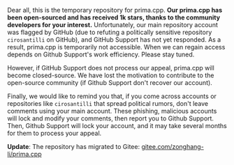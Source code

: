Dear all, this is the temporary repository for prima.cpp. **Our prima.cpp has been open-sourced and has received 1k stars, thanks to the community developers for your interest.** Unfortunately, our main repository account was flagged by GitHub (due to refuting a politically sensitive repository `cirosantilli` on GitHub), and GitHub Support has not yet responded. As a result, prima.cpp is temporarily not accessible. When we can regain access depends on Github Support's work efficiency. Please stay tuned. 

However, if GitHub Support does not process our appeal, prima.cpp will become closed-source. We have lost the motivation to contribute to the open-source community (if Github Support don't recover our account).

Finally, we would like to remind you that, if you come across accounts or repositories like `cirosantilli` that spread political rumors, don't leave comments using your main account. These phishing, malicious accounts will lock and modify your comments, then report you to Github Support. Then, Github Support will lock your account, and it may take several months for them to process your appeal.


**Update**: The repository has migrated to Gitee: [gitee.com/zonghang-li/prima.cpp](https://gitee.com/zonghang-li/prima.cpp)
  
